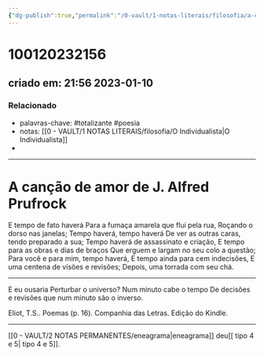 ```yaml
---
{"dg-publish":true,"permalink":"/0-vault/1-notas-literais/filosofia/a-cancao-de-amor-de-j-alfred-prufrock/","tags":["totalizante","poesia"],"dgHomeLink":true,"dgShowLocalGraph":true,"dgShowFileTree":true,"noteIcon":""}
---
```


# 100120232156
## criado em: 21:56 2023-01-10

### Relacionado
- palavras-chave: #totalizante #poesia 
- notas: [[0 - VAULT/1 NOTAS LITERAIS/filosofia/O Individualista\|O Individualista]]
- 
---
# A canção de amor de J. Alfred Prufrock


E tempo de fato haverá
Para a fumaça amarela que flui pela rua, 
Roçando o dorso nas janelas; 
Tempo haverá, tempo haverá 
De ver as outras caras, tendo preparado a sua; 
Tempo haverá de assassinato e criação, 
E tempo para as obras e dias de braços 
Que erguem e largam no seu colo a questão; 
Para você e para mim, tempo haverá, 
E tempo ainda para cem indecisões, 
E uma centena de visões e revisões; 
Depois, uma torrada com seu chá.

---
E eu ousaria Perturbar o universo? Num minuto cabe o tempo De decisões e revisões que num minuto são o inverso.

Eliot, T.S.. Poemas (p. 16). Companhia das Letras. Edição do Kindle. 

---
[[0 - VAULT/2 NOTAS PERMANENTES/eneagrama\|eneagrama]] deu[[ tipo 4 e 5\| tipo 4 e 5]].